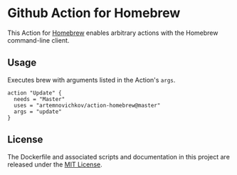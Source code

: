 # Github Action for Homebrew
This Action for [Homebrew](https://brew.sh) enables arbitrary actions with the Homebrew command-line client.

## Usage

Executes brew with arguments listed in the Action's `args`.

```
action "Update" {
  needs = "Master"
  uses = "artemnovichkov/action-homebrew@master"
  args = "update"
}
```

## License

The Dockerfile and associated scripts and documentation in this project are released under the [MIT License](LICENSE).
